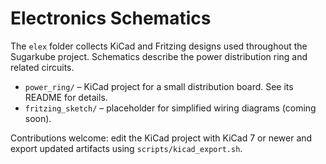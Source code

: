 # Electronics Schematics

The `elex` folder collects KiCad and Fritzing designs used throughout the Sugarkube project.  Schematics describe the power distribution ring and related circuits.

- `power_ring/` – KiCad project for a small distribution board.  See its README for details.
- `fritzing_sketch/` – placeholder for simplified wiring diagrams (coming soon).

Contributions welcome: edit the KiCad project with KiCad 7 or newer and export updated artifacts using `scripts/kicad_export.sh`.
